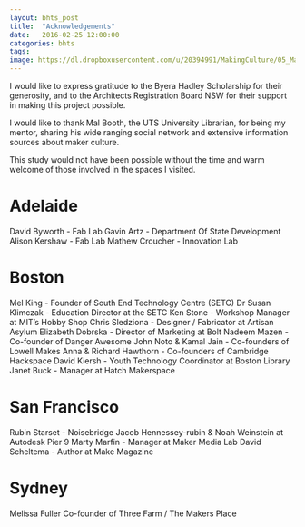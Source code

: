 ```yaml
---
layout: bhts_post
title:  "Acknowledgements"
date:   2016-02-25 12:00:00
categories: bhts
tags:
image: https://dl.dropboxusercontent.com/u/20394991/MakingCulture/05_MakerConFaire/Makercon-01.jpg
---
```

I would like to express gratitude to the Byera Hadley Scholarship for their generosity, and  to the Architects Registration Board NSW  for their support in making this project possible.

I would like to thank Mal Booth, the UTS University Librarian, for being my mentor, sharing his wide ranging social network and extensive information sources about maker culture.

This study would not have been possible without the time and warm welcome of those involved in the spaces I visited.

# Adelaide

David Byworth - Fab Lab
Gavin Artz - Department Of State Development
Alison Kershaw - Fab Lab
Mathew Croucher - Innovation Lab

# Boston

Mel King - Founder of South End Technology Centre (SETC)
Dr Susan Klimczak - Education Director at the SETC
Ken Stone - Workshop Manager at MIT’s Hobby Shop
Chris Sledziona  - Designer / Fabricator at Artisan Asylum
Elizabeth Dobrska - Director of Marketing at Bolt
Nadeem Mazen  - Co-founder of Danger Awesome
John Noto & Kamal Jain  - Co-founders of Lowell Makes
Anna & Richard Hawthorn - Co-founders of Cambridge Hackspace
David Kiersh - Youth Technology Coordinator at Boston Library
Janet Buck - Manager at Hatch Makerspace

# San Francisco

Rubin Starset - Noisebridge
Jacob Hennessey-rubin  & Noah Weinstein  at Autodesk Pier 9
Marty Marfin - Manager at Maker Media Lab
David Scheltema - Author at Make Magazine

# Sydney

Melissa Fuller Co-founder of Three Farm / The Makers Place

